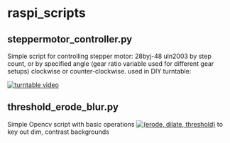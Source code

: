 # raspi_scripts

steppermotor_controller.py
---
Simple script for controlling stepper motor: 28byj-48 uln2003
by step count, or by specified angle (gear ratio variable used for different gear setups) clockwise or counter-clockwise.
used in DIY turntable:

[![turntable video](https://img.youtube.com/vi/yKjAy369okU/0.jpg)](https://www.youtube.com/watch?v=yKjAy369okU)

threshold_erode_blur.py
---
Simple Opencv script with basic operations [![(erode, dilate, threshold)](https://docs.opencv.org/3.4/opening.png)](https://docs.opencv.org/4.x/db/df6/tutorial_erosion_dilatation.html) to key out dim, contrast backgrounds
